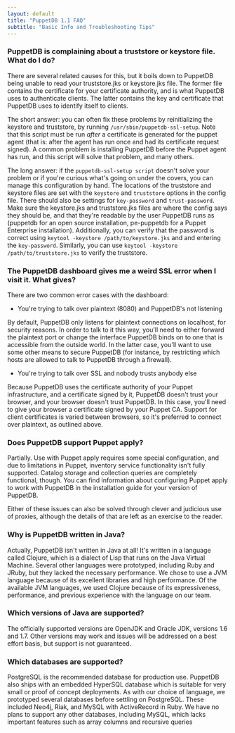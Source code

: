 ```yaml
---
layout: default
title: "PuppetDB 1.1 FAQ"
subtitle: "Basic Info and Troubleshooting Tips"
---
```


### PuppetDB is complaining about a truststore or keystore file. What do I do?

There are several related causes for this, but it boils down to PuppetDB being
unable to read your truststore.jks or keystore.jks file. The former file
contains the certificate for your certificate authority, and is what PuppetDB
uses to authenticate clients. The latter contains the key and certificate that
PuppetDB uses to identify itself to clients.

The short answer: you can often fix these problems by reinitializing the keystore
and truststore, by running `/usr/sbin/puppetdb-ssl-setup`. Note that this script
must be run *after* a certificate is generated for the puppet agent (that is:
after the agent has run once and had its certificate request signed). A common
problem is installing PuppetDB before the Puppet agent has run, and this script
will solve that problem, and many others.

The long answer: if the `puppetdb-ssl-setup script` doesn't solve your problem
or if you're curious what's going on under the covers, you can manage this
configuration by hand.  The locations of the truststore and keystore files are set
with the `keystore` and `truststore` options in the config file. There should
also be settings for `key-password` and `trust-password`. Make sure the
keystore.jks and truststore.jks files are where the config says they should be,
and that they're readable by the user PuppetDB runs as (puppetdb for an open
source installation, pe-puppetdb for a Puppet Enterprise installation).
Additionally, you can verify that the password is correct using
`keytool -keystore /path/to/keystore.jks` and and entering the `key-password`.
Similarly, you can use `keytool -keystore /path/to/truststore.jks` to verify the
truststore.

### The PuppetDB dashboard gives me a weird SSL error when I visit it. What gives?

There are two common error cases with the dashboard:

* You're trying to talk over plaintext (8080) and PuppetDB's not listening

By default, PuppetDB only listens for plaintext connections on localhost, for
security reasons. In order to talk to it this way, you'll need to either
forward the plaintext port or change the interface PuppetDB binds on to one
that is accessible from the outside world. In the latter case, you'll want to
use some other means to secure PuppetDB (for instance, by restricting which
hosts are allowed to talk to PuppetDB through a firewall).

* You're trying to talk over SSL and nobody trusts anybody else

Because PuppetDB uses the certificate authority of your Puppet
infrastructure, and a certificate signed by it, PuppetDB doesn't trust your
browser, and your browser doesn't trust PuppetDB. In this case, you'll need to
give your browser a certificate signed by your Puppet CA. Support for client
certificates is varied between browsers, so it's preferred to connect over
plaintext, as outlined above.

### Does PuppetDB support Puppet apply?

Partially. Use with Puppet apply requires some special configuration, and due
to limitations in Puppet, inventory service functionality isn't fully
supported. Catalog storage and collection queries are completely functional,
though. You can find information about configuring Puppet apply to work with
PuppetDB in the installation guide for your version of PuppetDB.

Either of these issues can also be solved through clever and judicious use of
proxies, although the details of that are left as an exercise to the reader.

### Why is PuppetDB written in Java?

Actually, PuppetDB isn't written in Java at all! It's written in a language
called Clojure, which is a dialect of Lisp that runs on the Java Virtual
Machine. Several other languages were prototyped, including Ruby and JRuby, but
they lacked the necessary performance.  We chose to use a JVM language because
of its excellent libraries and high performance. Of the available JVM
languages, we used Clojure because of its expressiveness, performance, and
previous experience with the language on our team.

### Which versions of Java are supported?

The officially supported versions are OpenJDK and Oracle JDK, versions 1.6 and
1.7. Other versions may work and issues will be addressed on a best effort
basis, but support is not guaranteed.

### Which databases are supported?

PostgreSQL is the recommended database for production use. PuppetDB also ships
with an embedded HyperSQL database which is suitable for very small or proof of
concept deployments. As with our choice of language, we prototyped several
databases before settling on PostgreSQL. These included Neo4j, Riak, and MySQL
with ActiveRecord in Ruby. We have no plans to support any other databases,
including MySQL, which lacks important features such as array columns and
recursive queries
